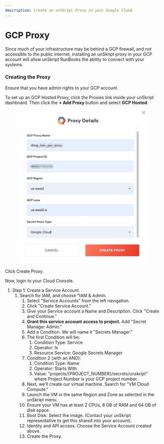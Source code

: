 ```yaml
---
description: Create an unSkript Proxy in your Google Cloud
---
```


# GCP Proxy

Since much of your infrastructure may be behind a GCP firewall, and not accessible to the public internet, installing an unSkript proxy in your GCP account will allow unSkript RunBooks the ability to connect with your systems.

### Creating the Proxy

Ensure that you have admin rights to your GCP account.

To set up an GCP Hosted Proxy, click the Proxies link inside your unSkript dashboard.  Then click the **+ Add Proxy** button and select **GCP Hosted**.

<figure><img src="../../.gitbook/assets/GCP-proxy.jpg" alt=""><figcaption></figcaption></figure>

Click Create Proxy.

Now, login to your Cloud Console.

1. Step 1: Create a Service Account.
   1. Search for IAM, and choose "IAM & Admin.
      1. Select "Service Accounts" from the left navigation.
      2. Click "Create Service Account."
      3. Give your Service account a Name and Description. Click "Create and Continue."
      4. **Grant this service account access to project.** Add "Secret Manager Admin."
      5. Add a Condition.  We will name it "Secrets Manager."
      6. The first Condition will be:
         1. Condition Type: Service
         2. Operator: Is
         3. Resource Service: Google Secrets Manager
      7. Condition 2 (with an AND):
         1. Condition Type: Name
         2. Operator: Starts With
         3. Value: "projects/{PROJECT\_NUMBER}/secrets/unskript" where Project Number is your GCP project number.
      8. Next, we'll create our virtual machine. Search for "VM Cloud Compute."
      9. Launch the VM in the same Region and Zone as selected in the unSkript menu.
      10. Ensure your VM has at least 2 CPUs, 8 GB of RAM and 64 GB of disk space.
      11. Boot Disk: Select the image. (Contact your unSkript representative to get this shared into your account).
      12. Identity and API access: Choose the Service Account created above.
      13. Create the Proxy.
